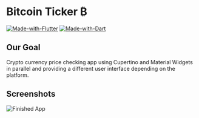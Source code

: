 # Bitcoin Ticker ₿

[![Made-with-Flutter](https://img.shields.io/badge/Made%20with-Flutter-5fc9f8.svg)](https://flutter.dev/)
[![Made-with-Dart](https://img.shields.io/badge/Made%20with-Dart-13589c.svg)](https://dart.dev/)

## Our Goal

Crypto currency price checking app using Cupertino and Material Widgets in parallel and providing a different user interface depending on the platform.


## Screenshots

![Finished App](https://github.com/londonappbrewery/Images/blob/master/bitcoin-flutter-demo.gif)